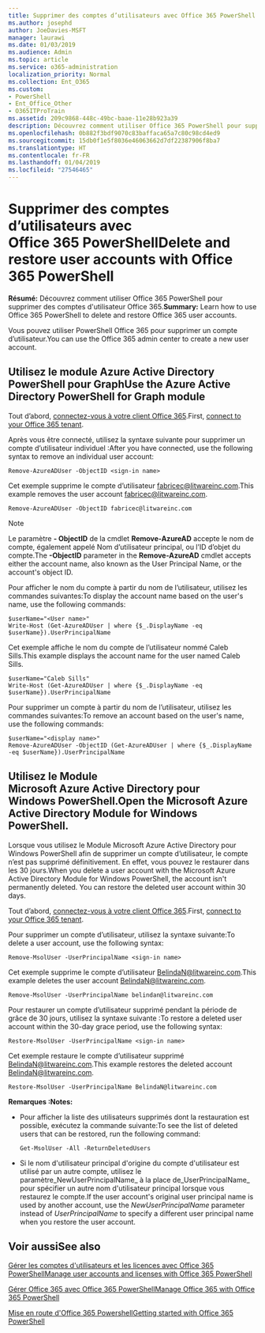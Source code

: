 ```yaml
---
title: Supprimer des comptes d’utilisateurs avec Office 365 PowerShell
ms.author: josephd
author: JoeDavies-MSFT
manager: laurawi
ms.date: 01/03/2019
ms.audience: Admin
ms.topic: article
ms.service: o365-administration
localization_priority: Normal
ms.collection: Ent_O365
ms.custom:
- PowerShell
- Ent_Office_Other
- O365ITProTrain
ms.assetid: 209c9868-448c-49bc-baae-11e28b923a39
description: Découvrez comment utiliser Office 365 PowerShell pour supprimer des comptes d'utilisateur Office 365.
ms.openlocfilehash: 0b882f3bdf9070c83baffaca65a7c80c98cd4ed9
ms.sourcegitcommit: 15db0f1e5f8036e46063662d7df22387906f8ba7
ms.translationtype: HT
ms.contentlocale: fr-FR
ms.lasthandoff: 01/04/2019
ms.locfileid: "27546465"
---
```

# <a name="delete-user-accounts-with-office-365-powershell"></a><span data-ttu-id="acea9-103">Supprimer des comptes d’utilisateurs avec Office 365 PowerShell</span><span class="sxs-lookup"><span data-stu-id="acea9-103">Delete and restore user accounts with Office 365 PowerShell</span></span>

<span data-ttu-id="acea9-104">**Résumé:** Découvrez comment utiliser Office 365 PowerShell pour supprimer des comptes d'utilisateur Office 365.</span><span class="sxs-lookup"><span data-stu-id="acea9-104">**Summary:**  Learn how to use Office 365 PowerShell to delete and restore Office 365 user accounts.</span></span>
  
<span data-ttu-id="acea9-105">Vous pouvez utiliser PowerShell Office 365 pour supprimer un compte d’utilisateur.</span><span class="sxs-lookup"><span data-stu-id="acea9-105">You can use the Office 365 admin center to create a new user account.</span></span>

   
## <a name="use-the-azure-active-directory-powershell-for-graph-module"></a><span data-ttu-id="acea9-106">Utilisez le module Azure Active Directory PowerShell pour Graph</span><span class="sxs-lookup"><span data-stu-id="acea9-106">Use the Azure Active Directory PowerShell for Graph module</span></span>

<span data-ttu-id="acea9-107">Tout d’abord, [connectez-vous à votre client Office 365](connect-to-office-365-powershell.md#connect-with-the-azure-active-directory-powershell-for-graph-module).</span><span class="sxs-lookup"><span data-stu-id="acea9-107">First, [connect to your Office 365 tenant](connect-to-office-365-powershell.md#connect-with-the-azure-active-directory-powershell-for-graph-module).</span></span>

<span data-ttu-id="acea9-108">Après vous être connecté, utilisez la syntaxe suivante pour supprimer un compte d’utilisateur individuel :</span><span class="sxs-lookup"><span data-stu-id="acea9-108">After you have connected, use the following syntax to remove an individual user account:</span></span>
  
```
Remove-AzureADUser -ObjectID <sign-in name>
```

<span data-ttu-id="acea9-109">Cet exemple supprime le compte d’utilisateur fabricec@litwareinc.com.</span><span class="sxs-lookup"><span data-stu-id="acea9-109">This example removes the user account fabricec@litwareinc.com.</span></span>
  
```
Remove-AzureADUser -ObjectID fabricec@litwareinc.com
```

> [!NOTE]
> <span data-ttu-id="acea9-110">Le paramètre **- ObjectID** de la cmdlet **Remove-AzureAD** accepte le nom de compte, également appelé Nom d’utilisateur principal, ou l’ID d’objet du compte.</span><span class="sxs-lookup"><span data-stu-id="acea9-110">The **-ObjectID** parameter in the **Remove-AzureAD** cmdlet accepts either the account name, also known as the User Principal Name, or the account's object ID.</span></span>
  
<span data-ttu-id="acea9-111">Pour afficher le nom du compte à partir du nom de l’utilisateur, utilisez les commandes suivantes:</span><span class="sxs-lookup"><span data-stu-id="acea9-111">To display the account name based on the user's name, use the following commands:</span></span>
  
```
$userName="<User name>"
Write-Host (Get-AzureADUser | where {$_.DisplayName -eq $userName}).UserPrincipalName
```

<span data-ttu-id="acea9-112">Cet exemple affiche le nom du compte de l’utilisateur nommé Caleb Sills.</span><span class="sxs-lookup"><span data-stu-id="acea9-112">This example displays the account name for the user named Caleb Sills.</span></span>
  
```
$userName="Caleb Sills"
Write-Host (Get-AzureADUser | where {$_.DisplayName -eq $userName}).UserPrincipalName
```

<span data-ttu-id="acea9-113">Pour supprimer un compte à partir du nom de l’utilisateur, utilisez les commandes suivantes:</span><span class="sxs-lookup"><span data-stu-id="acea9-113">To remove an account based on the user's name, use the following commands:</span></span>
  
```
$userName="<display name>"
Remove-AzureADUser -ObjectID (Get-AzureADUser | where {$_.DisplayName -eq $userName}).UserPrincipalName
```

## <a name="use-the-microsoft-azure-active-directory-module-for-windows-powershell"></a><span data-ttu-id="acea9-114">Utilisez le Module Microsoft Azure Active Directory pour Windows PowerShell.</span><span class="sxs-lookup"><span data-stu-id="acea9-114">Open the Microsoft Azure Active Directory Module for Windows PowerShell.</span></span>

<span data-ttu-id="acea9-p101">Lorsque vous utilisez le Module Microsoft Azure Active Directory pour Windows PowerShell afin de supprimer un compte d’utilisateur, le compte n’est pas supprimé définitivement. En effet, vous pouvez le restaurer dans les 30 jours.</span><span class="sxs-lookup"><span data-stu-id="acea9-p101">When you delete a user account with the Microsoft Azure Active Directory Module for Windows PowerShell, the account isn't permanently deleted. You can restore the deleted user account within 30 days.</span></span>

<span data-ttu-id="acea9-117">Tout d’abord, [connectez-vous à votre client Office 365](connect-to-office-365-powershell.md#connect-with-the-microsoft-azure-active-directory-module-for-windows-powershell).</span><span class="sxs-lookup"><span data-stu-id="acea9-117">First, [connect to your Office 365 tenant](connect-to-office-365-powershell.md#connect-with-the-microsoft-azure-active-directory-module-for-windows-powershell).</span></span>


<span data-ttu-id="acea9-118">Pour supprimer un compte d’utilisateur, utilisez la syntaxe suivante:</span><span class="sxs-lookup"><span data-stu-id="acea9-118">To delete a user account, use the following syntax:</span></span>
  
```
Remove-MsolUser -UserPrincipalName <sign-in name>
```

<span data-ttu-id="acea9-119">Cet exemple supprime le compte d’utilisateur BelindaN@litwareinc.com.</span><span class="sxs-lookup"><span data-stu-id="acea9-119">This example deletes the user account BelindaN@litwareinc.com.</span></span>
  
```
Remove-MsolUser -UserPrincipalName belindan@litwareinc.com
```

<span data-ttu-id="acea9-120">Pour restaurer un compte d’utilisateur supprimé pendant la période de grâce de 30 jours, utilisez la syntaxe suivante :</span><span class="sxs-lookup"><span data-stu-id="acea9-120">To restore a deleted user account within the 30-day grace period, use the following syntax:</span></span>
  
```
Restore-MsolUser -UserPrincipalName <sign-in name>
```

<span data-ttu-id="acea9-121">Cet exemple restaure le compte d’utilisateur supprimé BelindaN@litwareinc.com.</span><span class="sxs-lookup"><span data-stu-id="acea9-121">This example restores the deleted account BelindaN@litwareinc.com.</span></span>
  
```
Restore-MsolUser -UserPrincipalName BelindaN@litwareinc.com
```

 <span data-ttu-id="acea9-122">**Remarques :**</span><span class="sxs-lookup"><span data-stu-id="acea9-122">**Notes:**</span></span>
  
- <span data-ttu-id="acea9-123">Pour afficher la liste des utilisateurs supprimés dont la restauration est possible, exécutez la commande suivante:</span><span class="sxs-lookup"><span data-stu-id="acea9-123">To see the list of deleted users that can be restored, run the following command:</span></span>
    
  ```
  Get-MsolUser -All -ReturnDeletedUsers
  ```

- <span data-ttu-id="acea9-124">Si le nom d'utilisateur principal d'origine du compte d'utilisateur est utilisé par un autre compte, utilisez le paramètre_NewUserPrincipalName_ à la place de_UserPrincipalName_ pour spécifier un autre nom d'utilisateur principal lorsque vous restaurez le compte.</span><span class="sxs-lookup"><span data-stu-id="acea9-124">If the user account's original user principal name is used by another account, use the  _NewUserPrincipalName_ parameter instead of _UserPrincipalName_ to specify a different user principal name when you restore the user account.</span></span>


## <a name="see-also"></a><span data-ttu-id="acea9-125">Voir aussi</span><span class="sxs-lookup"><span data-stu-id="acea9-125">See also</span></span>

[<span data-ttu-id="acea9-126">Gérer les comptes d'utilisateurs et les licences avec Office 365 PowerShell</span><span class="sxs-lookup"><span data-stu-id="acea9-126">Manage user accounts and licenses with Office 365 PowerShell</span></span>](manage-user-accounts-and-licenses-with-office-365-powershell.md)
  
[<span data-ttu-id="acea9-127">Gérer Office 365 avec Office 365 PowerShell</span><span class="sxs-lookup"><span data-stu-id="acea9-127">Manage Office 365 with Office 365 PowerShell</span></span>](manage-office-365-with-office-365-powershell.md)
  
[<span data-ttu-id="acea9-128">Mise en route d'Office 365 Powershell</span><span class="sxs-lookup"><span data-stu-id="acea9-128">Getting started with Office 365 PowerShell</span></span>](getting-started-with-office-365-powershell.md)

